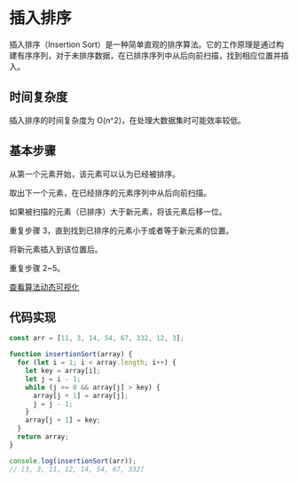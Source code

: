 # 插入排序

插入排序（Insertion Sort）是一种简单直观的排序算法。它的工作原理是通过构建有序序列，对于未排序数据，在已排序序列中从后向前扫描，找到相应位置并插入。

## 时间复杂度

插入排序的时间复杂度为 O(n^2)，在处理大数据集时可能效率较低。

## 基本步骤

从第一个元素开始，该元素可以认为已经被排序。

取出下一个元素，在已经排序的元素序列中从后向前扫描。

如果被扫描的元素（已排序）大于新元素，将该元素后移一位。

重复步骤 3，直到找到已排序的元素小于或者等于新元素的位置。

将新元素插入到该位置后。

重复步骤 2~5。

[查看算法动态可视化](https://visualgo.net/zh/sorting)

## 代码实现

```js
const arr = [11, 3, 14, 54, 67, 332, 12, 3];

function insertionSort(array) {
  for (let i = 1; i < array.length; i++) {
    let key = array[i];
    let j = i - 1;
    while (j >= 0 && array[j] > key) {
      array[j + 1] = array[j];
      j = j - 1;
    }
    array[j + 1] = key;
  }
  return array;
}

console.log(insertionSort(arr));
// [3, 3, 11, 12, 14, 54, 67, 332]
```
